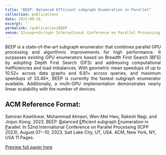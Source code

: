 ```yaml
---
title: "BEEP: Balanced Efficient subgraph Enumeration in Parallel"
collection: publications
date: 2023-09-26
excerpt: ''
permalink: /publication/BEEP
venue: 52<sup>nd</sup> International Conference on Parallel Processing (ICPP)
---
```


<div style="text-align: justify;">
BEEP is a state-of-the-art subgraph enumerator that combines parallel GPU processing and algorithmic improvements for high performance. It surpasses existing GPU enumerators based on Breadth First Search (BFS) by adopting Depth First Search (DFS) and addressing computational inefficiencies and load imbalances. With geometric mean speedups of up to 10.52× across data graphs and 6.81× across queries, and maximum speedups of 33.46×, BEEP is currently the fastest subgraph enumerator available. Additionally, a multi-GPU implementation demonstrates nearly linear scalability with the number of devices.
</div>

## ACM Reference Format:
Samiran Kawtikwar, Mohammad Almasri, Wen-Mei Hwu, Rakesh Nagi, and Jinjun Xiong. 2023. BEEP: <u>B</u>alanced <u>E</u>fficient subgraph <u>E</u>numeration in <u>P</u>arallel. In 52nd International Conference on Parallel Processing (ICPP 2023), August 07--10, 2023, Salt Lake City, UT, USA. ACM, New York, NY, USA 11 Pages.

<p><a href="http://camps.aptaracorp.com/ACM_PMS/PMS/ACM/ICPP2023/80/f212e5f8-15af-11ee-b37c-16bb50361d1f/OUT/icpp2023-80.html">Preview full paper here</a></p>

